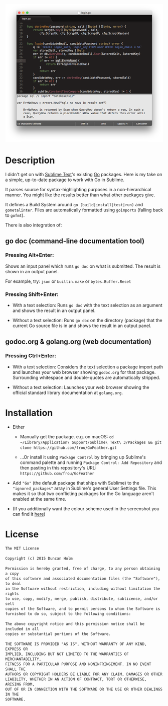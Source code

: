 ![shot]

# Description

I didn't get on with [Sublime Text]'s existing [Go] packages. Here is my take
on a simple, up-to-date package to work with Go in Sublime.

It parses source for syntax-highlighting purposes in a non-hierarchical manner.
You might like the results better than what other packages give.

It defines a Build System around `go (build|install|test|run)` and
`gometalinter`. Files are automatically formatted using `goimports` (falling
back to `gofmt`).

There is also integration of:

## go doc (command-line documentation tool)

### Pressing Alt+Enter:

Shows an input panel which runs `go doc` on what is submitted. The result is
shown in an output panel.

For example, try: `json` or `builtin.make` or `bytes.Buffer.Reset`

### Pressing Shift+Enter:

* With a text selection: Runs `go doc` with the text selection as an argument
and shows the result in an output panel.

* Without a text selection: Runs `go doc` on the directory (package) that the
current Go source file is in and shows the result in an output panel.

## godoc.org & golang.org (web documentation)

### Pressing Ctrl+Enter:

* With a text selection: Considers the text selection a package import path and
launches your web browser showing `godoc.org` for that package. Surrounding
whitespace and double-quotes are automatically stripped.

* Without a text selection: Launches your web browser showing the official
standard library documentation at `golang.org`.

# Installation

* Either

    * Manually get the package. e.g. on macOS:
`cd ~/Library/Application\ Support/Sublime\ Text\ 3/Packages &&
git clone https://github.com/frou/GoFeather.git`

    * ...Or install it using `Package Control` by bringing up Sublime's command
palette and running `Package Control: Add Repository` and then pasting in this
repository's URL: `https://github.com/frou/GoFeather`

* Add `"Go"` (the default package that ships with Sublime) to the
`"ignored_packages"` array in Sublime's general User Settings file. This makes
it so that two conflicting packages for the Go language aren't enabled at the
same time.

* (If you additionally want the colour scheme used in the screenshot you can
find it [here][colour])

# License

```text
The MIT License

Copyright (c) 2015 Duncan Holm

Permission is hereby granted, free of charge, to any person obtaining a copy
of this software and associated documentation files (the "Software"), to deal
in the Software without restriction, including without limitation the rights
to use, copy, modify, merge, publish, distribute, sublicense, and/or sell
copies of the Software, and to permit persons to whom the Software is
furnished to do so, subject to the following conditions:

The above copyright notice and this permission notice shall be included in all
copies or substantial portions of the Software.

THE SOFTWARE IS PROVIDED "AS IS", WITHOUT WARRANTY OF ANY KIND, EXPRESS OR
IMPLIED, INCLUDING BUT NOT LIMITED TO THE WARRANTIES OF MERCHANTABILITY,
FITNESS FOR A PARTICULAR PURPOSE AND NONINFRINGEMENT. IN NO EVENT SHALL THE
AUTHORS OR COPYRIGHT HOLDERS BE LIABLE FOR ANY CLAIM, DAMAGES OR OTHER
LIABILITY, WHETHER IN AN ACTION OF CONTRACT, TORT OR OTHERWISE, ARISING FROM,
OUT OF OR IN CONNECTION WITH THE SOFTWARE OR THE USE OR OTHER DEALINGS IN THE
SOFTWARE.
```

[shot]: https://raw.githubusercontent.com/frou/GoFeather/master/screenshot.png
[colour]: https://github.com/frou/Humid
[sublime text]: https://www.sublimetext.com/
[go]: https://www.golang.org/
